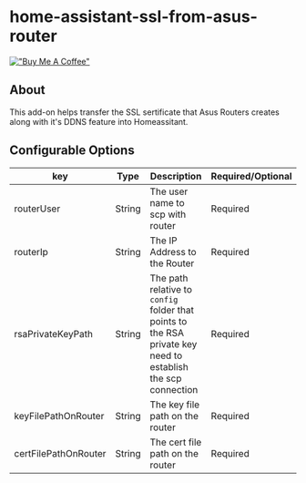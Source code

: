 # home-assistant-ssl-from-asus-router
[!["Buy Me A Coffee"](https://www.buymeacoffee.com/assets/img/custom_images/orange_img.png)](https://www.buymeacoffee.com/s920255920W)
## About
This add-on helps transfer the SSL sertificate that Asus Routers creates along with it's DDNS feature into Homeassitant.

## Configurable Options
| key | Type | Description | Required/Optional 
| --- | --- | --- | --- 
| routerUser | String | The user name to scp with router | Required
| routerIp | String | The IP Address to the Router | Required
| rsaPrivateKeyPath | String | The path relative to `config` folder that points to the RSA private key need to establish the scp connection | Required
| keyFilePathOnRouter | String | The key file path on the router | Required
| certFilePathOnRouter | String | The cert file path on the router | Required
